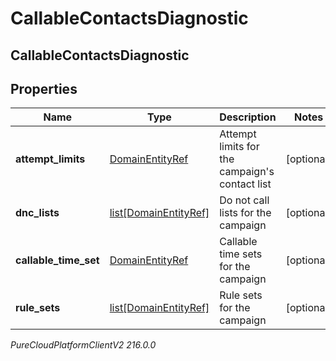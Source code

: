 # CallableContactsDiagnostic

## CallableContactsDiagnostic

## Properties

|Name | Type | Description | Notes|
|------------ | ------------- | ------------- | -------------|
| **attempt_limits** | [DomainEntityRef](DomainEntityRef) | Attempt limits for the campaign&#39;s contact list | [optional] |
| **dnc_lists** | [list[DomainEntityRef]](DomainEntityRef) | Do not call lists for the campaign | [optional] |
| **callable_time_set** | [DomainEntityRef](DomainEntityRef) | Callable time sets for the campaign | [optional] |
| **rule_sets** | [list[DomainEntityRef]](DomainEntityRef) | Rule sets for the campaign | [optional] |



_PureCloudPlatformClientV2 216.0.0_
